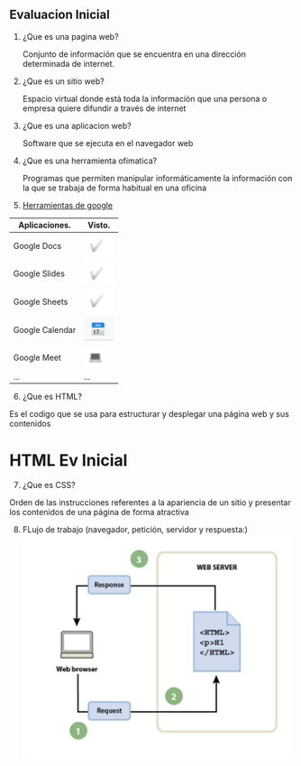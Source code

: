 

## Evaluacion Inicial

1. ¿Que es una pagina web?
    
    Conjunto de información que se encuentra en una dirección determinada de internet.

2. ¿Que es un sitio web?

    Espacio virtual donde está toda la información que una persona o empresa quiere difundir a través de internet

3. ¿Que es una aplicacion web?

    Software que se ejecuta en el navegador web

4. ¿Que es una herramienta ofimatica?

    Programas que permiten manipular informáticamente la información con la que se trabaja de forma habitual en una oficina



5. [Herramientas de google](https://www.google.com/intl/es-419/chrome/browser-tools/ "Enlace a herramientas de google")

|Aplicaciones.|Visto.|
|------------|--------|
|Google Docs |![Imagen tic](https://github.com/adrimartiin/ASIX1M4UF1A2-Evaluaci-nInicial/blob/main/tic.png)|
|Google Slides|![Imagen tic](https://github.com/adrimartiin/ASIX1M4UF1A2-Evaluaci-nInicial/blob/main/tic.png)|
|Google Sheets|![Imagen tic](https://github.com/adrimartiin/ASIX1M4UF1A2-Evaluaci-nInicial/blob/main/tic.png)|
|Google Calendar|![Imagen calendario](https://github.com/adrimartiin/ASIX1M4UF1A2-Evaluaci-nInicial/blob/main/calendario.png)|
|Google Meet|![Imagen PC](https://github.com/adrimartiin/ASIX1M4UF1A2-Evaluaci-nInicial/blob/main/pc.png)|
|...|...|

6. ¿Que es HTML?

Es el codigo que se usa para estructurar y desplegar una página web y sus contenidos



<!DOCTYPE html>
<html>
<head>
    <h1>HTML Ev Inicial</h1>
</head>
</html>

7. ¿Que es CSS?

Orden de las instrucciones referentes a la apariencia de un sitio y presentar los contenidos de una página de forma atractiva

8. FLujo de trabajo (navegador, petición, servidor y respuesta:)
![Imagen flujo de trabajo](https://github.com/adrimartiin/ASIX1M4UF1A2-Evaluaci-nInicial/blob/main/flujo_trabajo.png)